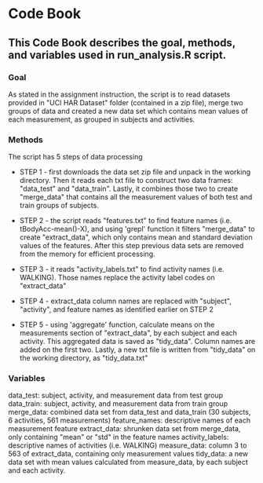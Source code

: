 # Code Book
## This Code Book describes the goal, methods, and variables used in run_analysis.R script.


### Goal
As stated in the assignment instruction, the script is to read datasets provided in "UCI HAR Dataset" folder (contained in a zip file), merge two groups of data and created a new data set which contains mean values of each measurement, as grouped in subjects and activities.


### Methods
The script has 5 steps of data processing
* STEP 1 - first downloads the data set zip file and unpack in the working directory. Then it reads each txt file to construct two data frames: "data_test" and "data_train". Lastly, it combines those two to create "merge_data" that contains all the measurement values of both test and train groups of subjects.

* STEP 2 - the script reads "features.txt" to find feature names (i.e. tBodyAcc-mean()-X), and using 'grepl' function it filters "merge_data" to create "extract_data", which only contains mean and standard deviation values of the features. After this step previous data sets are removed from the memory for efficient processing.

* STEP 3 - it reads "activity_labels.txt" to find activity names (i.e. WALKING). Those names replace the activity label codes on "extract_data"

* STEP 4 - extract_data column names are replaced with "subject", "activity", and feature names as identified earlier on STEP 2

* STEP 5 - using 'aggregate' function, calculate means on the measurements section of "extract_data", by each subject and each activity. This aggregated data is saved as "tidy_data". Column names are added on the first two. Lastly, a new txt file is written from "tidy_data" on the working directory, as "tidy_data.txt"


### Variables
data_test: subject, activity, and measurement data from test group
data_train: subject, activity, and measurement data from train group
merge_data: combined data set from data_test and data_train (30 subjects, 6 activities, 561 measurements)
feature_names: descriptive names of each measurement feature
extract_data: shrunken data set from merge_data, only containing "mean" or "std" in the feature names
activity_labels: descriptive names of activities (i.e. WALKING)
measure_data: column 3 to 563 of extract_data, containing only measurement values
tidy_data: a new data set with mean values calculated from measure_data, by each subject and each activity.



